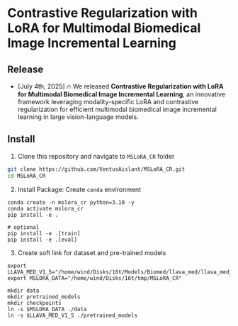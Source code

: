 # Contrastive Regularization with LoRA for Multimodal Biomedical Image Incremental Learning

## Release
- [July 4th, 2025] 🔥 We released **Contrastive Regularization with LoRA for Multimodal Biomedical Image Incremental Learning**, an innovative framework leveraging modality-specific LoRA and contrastive regularization for efficient multimodal biomedical image incremental learning in large vision-language models.

## Install

1. Clone this repository and navigate to `MSLoRA_CR` folder
```bash
git clone https://github.com/VentusAislant/MSLoRA_CR.git
cd MSLoRA_CR
```
2. Install Package: Create `conda` environment
```Shell
conda create -n mslora_cr python=3.10 -y
conda activate mslora_cr
pip install -e .

# optional
pip install -e .[train]
pip install -e .[eval]
```

3. Create soft link for dataset and pre-trained models

```shell
export LLAVA_MED_V1_5="/home/wind/Disks/16t/Models/Biomed/llava_med/llava_med_v1.5"
export MSLORA_DATA="/home/wind/Disks/16t/tmp/MSLoRA_CR"

mkdir data
mkdir pretrained_models
mkdir checkpoints
ln -s $MSLORA_DATA ./data
ln -s $LLAVA_MED_V1_5 ./pretrained_models
```
